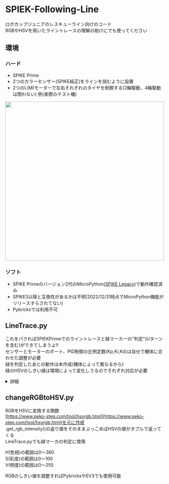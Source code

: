 # SPIEK-Following-Line
ロボカップジュニアのレスキューライン向けのコード  
RGBやHSVを用いたライントレースの理解の助けにでも使ってください  

## 環境
### ハード
* SPIKE Prime
* 2つのカラーセンサー(SPIKE純正)をラインを挟むように設置
* 2つのL(M)モーターで左右それぞれのタイヤを制御する(2輪駆動、4輪駆動は問わない)
例(実際のテスト機)
<img src="https://user-images.githubusercontent.com/89891689/210172558-ea75248b-65fe-4702-8c9d-60f5045676a9.jpg" width="500">

### ソフト
* SPIKE Primeのバージョン2代のMicroPython([SPIKE Legacy](https://spikelegacy.legoeducation.com/))で動作確認済み  
* SPIKE3以降と互換性があるかは不明(2022/12/31時点でMicroPython機能がリリースすらされてない)  
* Pybricksでは利用不可  

## LineTrace.py
これをパクればSPIEKPrimeでのライントレースと緑マーカーの"判定"(Uターンを含む)ができてしまうよ!!  
センサーとモーターのポート、PID制御の比例定数(Kp,Ki,Kd)は自分で機体に合わせた調整が必要  
緑を判定したあとの動作は未作成(機体によって異なるから)  
緑のHSVのしきい値は環境によって変化しうるのでそれぞれ対応が必要

<details><summary>詳細</summary><div>

### 制御周期
制御周期は7.3ms前後  
関数化では0.1ms程度しか変化しなかった  
ネイティブコードエミッターはそもそもSPIKE Primeのアプリではエンコードできなかった=>`SyntaxError: invalid micropython decorator`  
バイパーコードエミッターも同様  
進むスピードは`basic_speed`で設定(デフォルトは30)

### 基本的なフロー
RGBのGの値をもとにPID制御をし、それと同時にRGBをHSVに変換して緑マーカの判定をする  
デフォルトでの緑の範囲はHue(色相)が150~180、Saturation(彩度)が20以上、Value(明度)が10以上になっている(だいぶ緩め)  
緑発見後は50度前進しつつ反対側にも緑マーカーがないかを確認 ※この後モーターは一時停止する  
反対にも緑マーカーがある(つまりUターンの指示である)と`u_turn()`関数に飛ぶ  

無限ループなのでボタンを押すまでは永遠に停止しない  
ライントレースに波長が長くライントレースに適した赤ではなく緑を使用するのは、緑マーカーにセンサーが差し掛かった際に機体がマーカーの方向に傾くのを防ぐため。
</div></details>

## changeRGBtoHSV.py
RGBをHSVに変換する関数  
[https://www.peko-step.com/tool/hsvrgb.html](https://www.peko-step.com/tool/hsvrgb.html)を元に作成  
.get_rgb_intensity()の返り値をそのままぶっこめばHSVの値がタプルで返ってくる  
LineTrace.pyでも緑マーカの判定に使用  

H(色相)の範囲は0〜360  
S(彩度)の範囲は0〜100  
V(明度)の範囲は0〜255  

RGBのしきい値を調整すればPybricksやEV3でも使用可能
